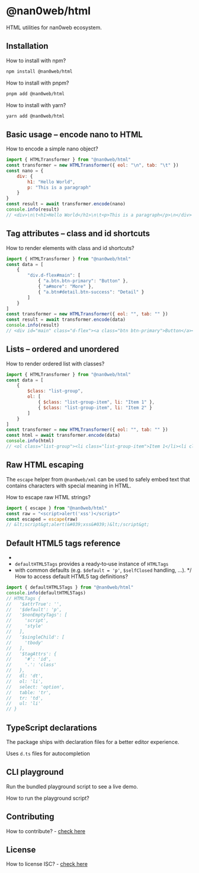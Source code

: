 # @nan0web/html

HTML utilities for nan0web ecosystem.

## Installation

How to install with npm?
```bash
npm install @nan0web/html
```

How to install with pnpm?
```bash
pnpm add @nan0web/html
```

How to install with yarn?
```bash
yarn add @nan0web/html
```

## Basic usage – encode nano to HTML

How to encode a simple nano object?
```js
import { HTMLTransformer } from "@nan0web/html"
const transformer = new HTMLTransformer({ eol: "\n", tab: "\t" })
const nano = {
	div: {
		h1: "Hello World",
		p: "This is a paragraph"
	}
}
const result = await transformer.encode(nano)
console.info(result)
// <div>\n\t<h1>Hello World</h1>\n\t<p>This is a paragraph</p>\n</div>
```
## Tag attributes – class and id shortcuts

How to render elements with class and id shortcuts?
```js
import { HTMLTransformer } from "@nan0web/html"
const data = [
	{
		"div.d-flex#main": [
			{ "a.btn.btn-primary": "Button" },
			{ "a#more": "More" },
			{ "a.btn#detail.btn-success": "Detail" }
		]
	}
]
const transformer = new HTMLTransformer({ eol: "", tab: "" })
const result = await transformer.encode(data)
console.info(result)
// <div id="main" class="d-flex"><a class="btn btn-primary">Button</a><a id="more">More</a><a id="detail" class="btn btn-success">Detail</a></div>
```
## Lists – ordered and unordered

How to render ordered list with classes?
```js
import { HTMLTransformer } from "@nan0web/html"
const data = [
	{
		$class: "list-group",
		ol: [
			{ $class: "list-group-item", li: "Item 1" },
			{ $class: "list-group-item", li: "Item 2" }
		]
	}
]
const transformer = new HTMLTransformer({ eol: "", tab: "" })
const html = await transformer.encode(data)
console.info(html)
// <ol class="list-group"><li class="list-group-item">Item 1</li><li class="list-group-item">Item 2</li></ol>
```
## Raw HTML escaping

The `escape` helper from `@nan0web/xml` can be used to safely
embed text that contains characters with special meaning in HTML.

How to escape raw HTML strings?
```js
import { escape } from "@nan0web/html"
const raw = "<script>alert('xss')</script>"
const escaped = escape(raw)
// &lt;script&gt;alert(&#039;xss&#039;)&lt;/script&gt;
```
## Default HTML5 tags reference
*
* `defaultHTML5Tags` provides a ready‑to‑use instance of `HTMLTags`
* with common defaults (e.g. `$default = 'p'`, `$selfClosed` handling, …).
*/
How to access default HTML5 tag definitions?
```js
import { defaultHTML5Tags } from "@nan0web/html"
console.info(defaultHTML5Tags)
// HTMLTags {
//   '$attrTrue': '',
//   '$default': 'p',
//   '$nonEmptyTags': [
//     'script',
//     'style'
//   ],
//   '$singleChild': [
//     'tbody'
//   ],
//   '$tagAttrs': {
//     '#': 'id',
//     '.': 'class'
//   },
//   dl: 'dt',
//   ol: 'li',
//   select: 'option',
//   table: 'tr',
//   tr: 'td',
//   ul: 'li'
// }
```
## TypeScript declarations

The package ships with declaration files for a better editor experience.

Uses `d.ts` files for autocompletion

## CLI playground

Run the bundled playground script to see a live demo.

How to run the playground script?

## Contributing

How to contribute? - [check here](./CONTRIBUTING.md)

## License

How to license ISC? - [check here](./LICENSE)
